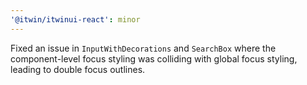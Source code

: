 ```yaml
---
'@itwin/itwinui-react': minor
---
```


Fixed an issue in `InputWithDecorations` and `SearchBox` where the component-level focus styling was colliding with global focus styling, leading to double focus outlines.
